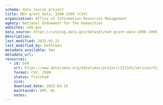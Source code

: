 ```yaml
---
schema: data_rescue_project 
title: NEH grant data, 1990-1999 (CSV)
organization: Office of Information Resources Management
agency: National Endowment for the Humanities
websites: neh.gov
data_source: https://catalog.data.gov/dataset/neh-grant-data-1990-1999-csv
description: 
last_modified: 2025-03-21
last_modified_by: Kathleen
metadata_available: Yes
metadata_url: 
resources:
  - id: 549
    url: https://www.datalumos.org/datalumos/project/223141/version/V1/view
    format: CSV, JSON
    status: Finished
    size: 
    download_date: 2025-03-16
    maintainer: DRP, DL
    notes: 
---
```

